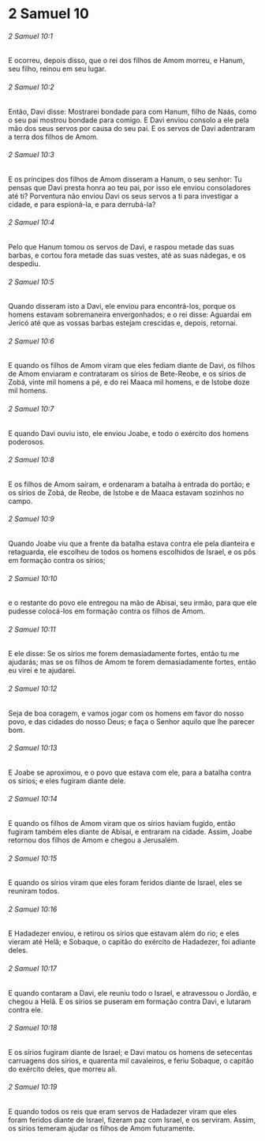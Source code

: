 # 2 Samuel 10

###### 2 Samuel 10:1

E ocorreu, depois disso, que o rei dos filhos de Amom morreu, e Hanum, seu filho, reinou em seu lugar.

###### 2 Samuel 10:2

Então, Davi disse: Mostrarei bondade para com Hanum, filho de Naás, como o seu pai mostrou bondade para comigo. E Davi enviou consolo a ele pela mão dos seus servos por causa do seu pai. E os servos de Davi adentraram a terra dos filhos de Amom.

###### 2 Samuel 10:3

E os príncipes dos filhos de Amom disseram a Hanum, o seu senhor: Tu pensas que Davi presta honra ao teu pai, por isso ele enviou consoladores até ti? Porventura não enviou Davi os seus servos a ti para investigar a cidade, e para espioná-la, e para derrubá-la?

###### 2 Samuel 10:4

Pelo que Hanum tomou os servos de Davi, e raspou metade das suas barbas, e cortou fora metade das suas vestes, até as suas nádegas, e os despediu.

###### 2 Samuel 10:5

Quando disseram isto a Davi, ele enviou para encontrá-los, porque os homens estavam sobremaneira envergonhados; e o rei disse: Aguardai em Jericó até que as vossas barbas estejam crescidas e, depois, retornai.

###### 2 Samuel 10:6

E quando os filhos de Amom viram que eles fediam diante de Davi, os filhos de Amom enviaram e contrataram os sírios de Bete-Reobe, e os sírios de Zobá, vinte mil homens a pé, e do rei Maaca mil homens, e de Istobe doze mil homens.

###### 2 Samuel 10:7

E quando Davi ouviu isto, ele enviou Joabe, e todo o exército dos homens poderosos.

###### 2 Samuel 10:8

E os filhos de Amom saíram, e ordenaram a batalha à entrada do portão; e os sírios de Zobá, de Reobe, de Istobe e de Maaca estavam sozinhos no campo.

###### 2 Samuel 10:9

Quando Joabe viu que a frente da batalha estava contra ele pela dianteira e retaguarda, ele escolheu de todos os homens escolhidos de Israel, e os pôs em formação contra os sírios;

###### 2 Samuel 10:10

e o restante do povo ele entregou na mão de Abisai, seu irmão, para que ele pudesse colocá-los em formação contra os filhos de Amom.

###### 2 Samuel 10:11

E ele disse: Se os sírios me forem demasiadamente fortes, então tu me ajudarás; mas se os filhos de Amom te forem demasiadamente fortes, então eu virei e te ajudarei.

###### 2 Samuel 10:12

Seja de boa coragem, e vamos jogar com os homens em favor do nosso povo, e das cidades do nosso Deus; e faça o Senhor aquilo que lhe parecer bom.

###### 2 Samuel 10:13

E Joabe se aproximou, e o povo que estava com ele, para a batalha contra os sírios; e eles fugiram diante dele.

###### 2 Samuel 10:14

E quando os filhos de Amom viram que os sírios haviam fugido, então fugiram também eles diante de Abisai, e entraram na cidade. Assim, Joabe retornou dos filhos de Amom e chegou a Jerusalém.

###### 2 Samuel 10:15

E quando os sírios viram que eles foram feridos diante de Israel, eles se reuniram todos.

###### 2 Samuel 10:16

E Hadadezer enviou, e retirou os sírios que estavam além do rio; e eles vieram até Helã; e Sobaque, o capitão do exército de Hadadezer, foi adiante deles.

###### 2 Samuel 10:17

E quando contaram a Davi, ele reuniu todo o Israel, e atravessou o Jordão, e chegou a Helã. E os sírios se puseram em formação contra Davi, e lutaram contra ele.

###### 2 Samuel 10:18

E os sírios fugiram diante de Israel; e Davi matou os homens de setecentas carruagens dos sírios, e quarenta mil cavaleiros, e feriu Sobaque, o capitão do exército deles, que morreu ali.

###### 2 Samuel 10:19

E quando todos os reis que eram servos de Hadadezer viram que eles foram feridos diante de Israel, fizeram paz com Israel, e os serviram. Assim, os sírios temeram ajudar os filhos de Amom futuramente.

